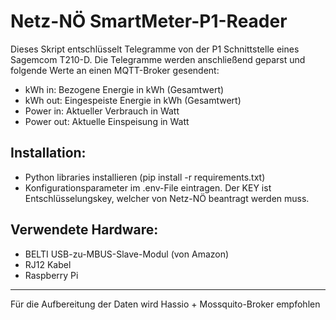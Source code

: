 # Netz-NÖ SmartMeter-P1-Reader

Dieses Skript entschlüsselt Telegramme von der P1 Schnittstelle eines Sagemcom T210-D. Die Telegramme werden anschließend geparst und folgende Werte an einen MQTT-Broker gesendent:
- kWh in: Bezogene Energie in kWh (Gesamtwert)
- kWh out: Eingespeiste Energie in kWh (Gesamtwert)
- Power in: Aktueller Verbrauch in Watt
- Power out: Aktuelle Einspeisung in Watt

## Installation:
* Python libraries installieren (pip install -r requirements.txt)
* Konfigurationsparameter im .env-File eintragen. Der KEY ist Entschlüsselungskey, welcher von Netz-NÖ beantragt werden muss.

## Verwendete Hardware:
* BELTI USB-zu-MBUS-Slave-Modul (von Amazon)
* RJ12 Kabel
* Raspberry Pi

-------------
Für die Aufbereitung der Daten wird Hassio + Mossquito-Broker empfohlen
